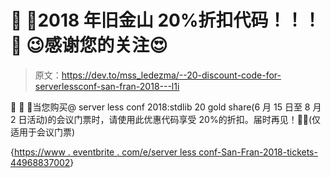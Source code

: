 # 🎁 🎫2018 年旧金山 20%折扣代码！！！🤗 😉感谢您的关注😍

> 原文：<https://dev.to/mss_ledezma/--20-discount-code-for-serverlessconf-san-fran-2018---l1i>

🎁 🤩 🎫当您购买@ server less conf 2018:stdlib 20 gold share(6 月 15 日至 8 月 2 日活动)的会议门票时，请使用此优惠代码享受 20%的折扣。届时再见！🤗😉(仅适用于会议门票)

{[https://www . eventbrite . com/e/server less conf-San-Fran-2018-tickets-44968837002](https://www.eventbrite.com/e/serverlessconf-san-fran-2018-tickets-44968837002)}